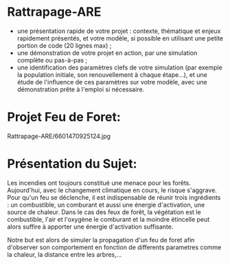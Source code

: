 # Rattrapage-ARE

- une présentation rapide de votre projet : contexte, thématique et 
enjeux rapidement présentés, et votre modèle, si possible en utilisant 
une petite portion de code (20 lignes max) ;
- une démonstration de votre projet en action, par une simulation 
complète ou pas-à-pas ;
- une identification des paramètres clefs de votre simulation (par 
exemple la population initiale, son renouvellement à chaque étape…), et 
une étude de l'influence de ces paramètres sur votre modèle, avec une 
démonstration prête à l'emploi si nécessaire.

# Projet Feu de Foret:
Rattrapage-ARE/6601470925124.jpg
# Présentation  du Sujet:

Les incendies ont toujours constitué une menace pour les forêts. Aujourd'hui, avec le changement climatique en cours, le risque s'aggrave. Pour qu'un feu se déclenche, il est indispensable de réunir trois ingrédients : un combustible, un comburant et aussi une énergie d'activation, une source de chaleur. Dans le cas des feux de forêt, la végétation est le combustible, l'air et l'oxygène le comburant et la moindre étincelle peut alors suffire à apporter une énergie d'activation suffisante. 

Notre but est alors de simuler la propagation d'un feu de foret afin d'observer son comportement en fonction de differents parametres comme la chaleur, la distance entre les arbres,...
